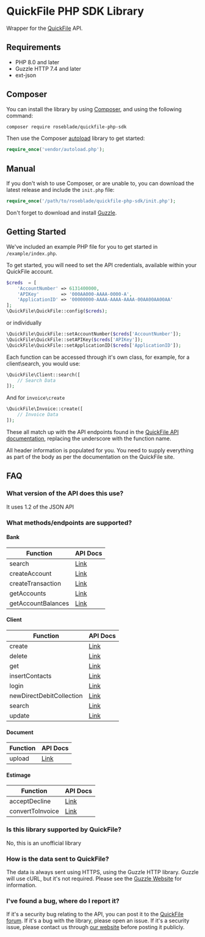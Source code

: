 # QuickFile PHP SDK Library

Wrapper for the [QuickFile](https://www.quickfile.co.uk) API.

## Requirements

* PHP 8.0 and later
* Guzzle HTTP 7.4 and later
* ext-json

## Composer

You can install the library by using [Composer](http://getcomposer.org), and using the following command:

```bash
composer require roseblade/quickfile-php-sdk
```

Then use the Composer [autoload](https://getcomposer.org/doc/01-basic-usage.md#autoloading) library to get started:

```php
require_once('vendor/autoload.php');
```

## Manual

If you don't wish to use Composer, or are unable to, you can download the latest release and include the ``init.php`` file:

```php
require_once('/path/to/roseblade/quickfile-php-sdk/init.php');
```

Don't forget to download and install [Guzzle](https://github.com/guzzle/guzzle).

## Getting Started

We've included an example PHP file for you to get started in ``/example/index.php``.

To get started, you will need to set the API credentials, available within your QuickFile account.

```php
$creds  = [
    'AccountNumber' => 6131400000,
    'APIKey'        => '000AA000-AAAA-0000-A',
    'ApplicationID' => '00000000-AAAA-AAAA-AAAA-00AA00AA00AA'
];
\QuickFile\QuickFile::config($creds);
```

or individually

```php
\QuickFile\QuickFile::setAccountNumber($creds['AccountNumber']);
\QuickFile\QuickFile::setAPIKey($creds['APIKey']);
\QuickFile\QuickFile::setApplicationID($creds['ApplicationID']);
```

Each function can be accessed through it's own class, for example, for a client\search, you would use:

```php
\QuickFile\Client::search([
    // Search Data
]);
```

And for ``invoice\create``

```php
\QuickFile\Invoice::create([
    // Invoice Data
]);
```

These all match up with the API endpoints found in the [QuickFile API documentation](https://api.quickfile.co.uk), replacing the underscore with the function name.

All header information is populated for you. You need to supply everything as part of the body as per the documentation on the QuickFile site.

## FAQ

### What version of the API does this use?

It uses 1.2 of the JSON API

### What methods/endpoints are supported?

#### Bank

Function | API Docs
--|--
search | [Link](https://api.quickfile.co.uk/d/v1_2/Bank_Search)
createAccount | [Link](https://api.quickfile.co.uk/d/v1_2/Bank_CreateAccount)
createTransaction | [Link](https://api.quickfile.co.uk/d/v1_2/Bank_CreateTransaction)
getAccounts | [Link](https://api.quickfile.co.uk/d/v1_2/Bank_GetAccounts)
getAccountBalances | [Link](https://api.quickfile.co.uk/d/v1_2/Bank_GetAccountBalances)

#### Client

Function | API Docs
--|--
create | [Link](https://api.quickfile.co.uk/d/v1_2/Client_Create)
delete | [Link](https://api.quickfile.co.uk/d/v1_2/Client_Delete)
get | [Link](https://api.quickfile.co.uk/d/v1_2/Client_Get)
insertContacts | [Link](https://api.quickfile.co.uk/d/v1_2/Client_InsertContacts)
login | [Link](https://api.quickfile.co.uk/d/v1_2/Client_Login)
newDirectDebitCollection | [Link](https://api.quickfile.co.uk/d/v1_2/Client_NewDirectDebitCollection)
search | [Link](https://api.quickfile.co.uk/d/v1_2/Client_Search)
update | [Link](https://api.quickfile.co.uk/d/v1_2/Client_Update)

#### Document

Function | API Docs
--|--
upload | [Link](https://api.quickfile.co.uk/d/v1_2/Document_Upload)

#### Estimage

Function | API Docs
--|--
acceptDecline | [Link](https://api.quickfile.co.uk/d/v1_2/Estimate_AcceptDecline)
convertToInvoice | [Link](https://api.quickfile.co.uk/d/v1_2/Estimate_ConvertToInvoice)

### Is this library supported by QuickFile?

No, this is an unofficial library

### How is the data sent to QuickFile?

The data is always sent using HTTPS, using the Guzzle HTTP library. Guzzle will use cURL, but it's not required. Please see the [Guzzle Website](http://docs.guzzlephp.org/en/latest/overview.html) for information.

### I've found a bug, where do I report it?

If it's a security bug relating to the API, you can post it to the [QuickFile forum](https://community.quickfile.co.uk). If it's a bug with the library, please open an issue. If it's a security issue, please contact us through [our website](https://roseblade.media) before posting it publicly.
